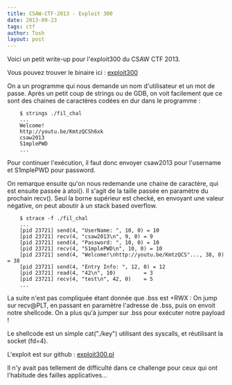 ```yaml
---
title: CSAW-CTF-2013 - Exploit 300
date: 2013-09-23
tags: ctf
author: Tosh
layout: post
---
```


Voici un petit write-up pour l'exploit300 du CSAW CTF 2013.

Vous pouvez trouver le binaire ici : [exploit300](https://repo.t0x0sh.org/ctf/2013-csaw/exploit300)

On a un programme qui nous demande un nom d'utilisateur et un mot de passe. Après un petit coup de strings ou de GDB, on voit facilement que ce sont des chaines de caractères codées en dur dans le programme :

```
	$ strings ./fil_chal
	...
	Welcome!
	http://youtu.be/KmtzQCSh6xk
	csaw2013
	S1mplePWD
	...
```

Pour continuer l'exécution, il faut donc envoyer csaw2013 pour l'username et S1mplePWD pour password.

On remarque ensuite qu'on nous redemande une chaine de caractère, qui est ensuite passée à atoi(). Il s'agit de la taille passée en paramètre du prochain recv(). Seul la borne supérieur est checké, en envoyant une valeur négative, on peut aboutir à un stack based overflow.

```
	$ strace -f ./fil_chal
	...
	[pid 23721] send(4, "UserName: ", 10, 0) = 10
	[pid 23721] recv(4, "csaw2013\n", 9, 0) = 9
	[pid 23721] send(4, "Password: ", 10, 0) = 10
	[pid 23721] recv(4, "S1mplePWD\n", 10, 0) = 10
	[pid 23721] send(4, "Welcome!\nhttp://youtu.be/KmtzQCS"..., 38, 0) = 38
	[pid 23721] send(4, "Entry Info: ", 12, 0) = 12
	[pid 23721] read(4, "42\n", 10)         = 3
	[pid 23721] recv(4, "test\n", 42, 0)    = 5
	...
```

La suite n'est pas compliquée étant donnée que .bss est +RWX :
On jump sur recv@PLT, en passant en paramètre l'adresse de .bss, puis on envoit notre shellcode. On a plus qu'à jumper sur .bss pour exécuter notre payload !

Le shellcode est un simple cat("./key") utilisant des syscalls, et réutilisant la socket (fd=4).

L'exploit est sur github : [exploit300.pl](https://github.com/t00sh/ctf/blob/master/csaw_ctf_2013/exploit300.pl)



Il n'y avait pas tellement de difficulté dans ce challenge pour ceux qui ont l'habitude des failles applicatives...

